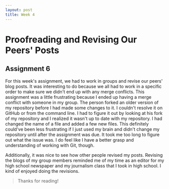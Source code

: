 ```yaml
---
layout: post
title: Week 4
---
```


# Proofreading and Revising Our Peers' Posts

## Assignment 6

For this week's assignment, we had to work in groups and revise our peers' blog posts. It was interesting to do because we all had to work in a specific order to make sure we didn't end up with any merge conflicts. This assignment was a little frustrating because I ended up having a merge conflict with someone in my group. The person forked an older version of my repository before I had made some changes to it. I couldn't resolve it on GitHub or from the command line. I had to figure it out by looking at his fork of my repository and I realized it wasn't up to date with my repository. I had changed the name of a file and added a few new files. This definitely could've been less frustrating if I just used my brain and didn't change my repository until after the assignment was due. It took me too long to figure out what the issue was. I do feel like I have a better grasp and understanding of working with Git, though.

Additionally, it was nice to see how other people revised my posts. Revising the blogs of my group members reminded me of my time as an editor for my high school newspaper and my journalism class that I took in high school. I kind of enjoyed doing the revisions. 

> Thanks for reading!

